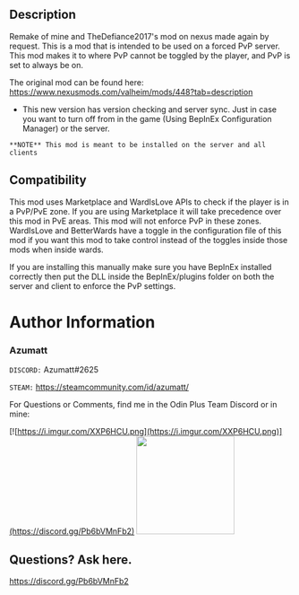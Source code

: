 ## Description

Remake of mine and TheDefiance2017's mod on nexus made again by request. This is a mod that is intended to be used on a
forced PvP server. This mod makes it to where PvP cannot be toggled by the player, and PvP is set to always be on.

The original mod can be found here: https://www.nexusmods.com/valheim/mods/448?tab=description

* This new version has version checking and server sync. Just in case you want to turn off from in the game (Using
  BepInEx Configuration Manager) or the server.

`**NOTE** This mod is meant to be installed on the server and all clients`

## Compatibility

This mod uses Marketplace and WardIsLove APIs to check if the player is in a PvP/PvE zone. If you are using Marketplace
it will take precedence over this mod in PvE areas. This mod will not enforce PvP in these zones. WardIsLove and
BetterWards have a toggle in the configuration file of this mod if you want this mod to take control instead of the toggles inside those mods when inside wards.

If you are installing this manually make sure you have BepInEx installed correctly then put the DLL inside the
BepInEx/plugins folder on both the server and client to enforce the PvP settings.

# Author Information

### Azumatt

`DISCORD:` Azumatt#2625

`STEAM:` https://steamcommunity.com/id/azumatt/

For Questions or Comments, find me in the Odin Plus Team Discord or in mine:

[![https://i.imgur.com/XXP6HCU.png](https://i.imgur.com/XXP6HCU.png)](https://discord.gg/Pb6bVMnFb2)
<a href="https://discord.gg/pdHgy6Bsng"><img src="https://i.imgur.com/Xlcbmm9.png" href="https://discord.gg/pdHgy6Bsng" width="175" height="175"></a>


Questions? Ask here.
-
https://discord.gg/Pb6bVMnFb2